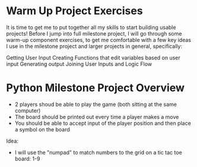 # Warm Up Project Exercises
It is time to get me to put together all my skills to start building usable projects! Before I jump into full
milestone project, I will go through some warm-up component exercises, to get me comfortable with a few key ideas I use
in the milestone project and larger projects in general, specifically:

Getting User Input
Creating Functions that edit variables based on user input
Generating output
Joining User Inputs and Logic Flow


# Python Milestone Project Overview
- 2 players shoud be able to play the game (both sitting at the same computer)
- The board should be printed out every time a player makes a move
- You should be able to accept input of the player position and then place a symbol on the board

Idea:
- I will use the "numpad" to match numbers to the grid on a tic tac toe board: 1-9
